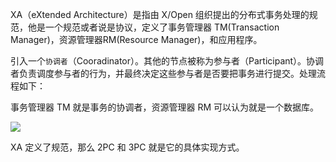 XA（eXtended Architecture）是指由 X/Open 组织提出的分布式事务处理的规范，他是一个规范或者说是协议，定义了事务管理器 TM(Transaction Manager)，资源管理器RM(Resource Manager)，和应用程序。



引入一个`协调者`（Cooradinator）。其他的节点被称为参与者（Participant）。协调者负责调度参与者的行为，并最终决定这些参与者是否要把事务进行提交。处理流程如下：

事务管理器 TM 就是事务的协调者，资源管理器 RM 可以认为就是一个数据库。

![](https://youpaiyun.zongqilive.cn/image/20210123172641.png)



XA 定义了规范，那么 2PC 和 3PC 就是它的具体实现方式。



